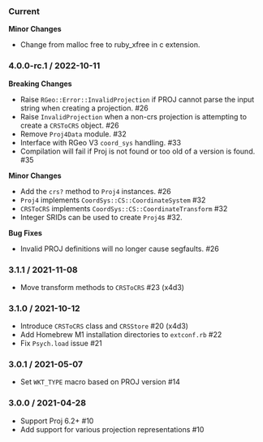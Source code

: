 ### Current

**Minor Changes**
* Change from malloc free to ruby_xfree in c extension.

### 4.0.0-rc.1 / 2022-10-11

**Breaking Changes**
* Raise `RGeo::Error::InvalidProjection` if PROJ cannot parse the input string when creating a projection. #26
* Raise `InvalidProjection` when a non-crs projection is attempting to create a `CRSToCRS` object. #26
* Remove `Proj4Data` module. #32
* Interface with RGeo V3 `coord_sys` handling. #33
* Compilation will fail if Proj is not found or too old of a version is found. #35

**Minor Changes**
* Add the `crs?` method to `Proj4` instances. #26
* `Proj4` implements `CoordSys::CS::CoordinateSystem` #32
* `CRSToCRS` implements `CoordSys::CS::CoordinateTransform` #32
* Integer SRIDs can be used to create `Proj4`s #32.

**Bug Fixes**
* Invalid PROJ definitions will no longer cause segfaults. #26

### 3.1.1 / 2021-11-08

* Move transform methods to `CRSToCRS` #23 (x4d3)

### 3.1.0 / 2021-10-12

* Introduce `CRSToCRS` class and `CRSStore` #20 (x4d3)
* Add Homebrew M1 installation directories to `extconf.rb` #22
* Fix `Psych.load` issue #21

### 3.0.1 / 2021-05-07

* Set `WKT_TYPE` macro based on PROJ version #14

### 3.0.0 / 2021-04-28

* Support Proj 6.2+ #10
* Add support for various projection representations #10
